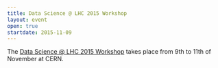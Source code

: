 ```yaml
---
title: Data Science @ LHC 2015 Workshop
layout: event
open: true
startdate: 2015-11-09
---
```


The [Data Science @ LHC 2015 Workshop](http://indico.cern.ch/event/395374/)
takes place from 9th to 11th of November at CERN.
